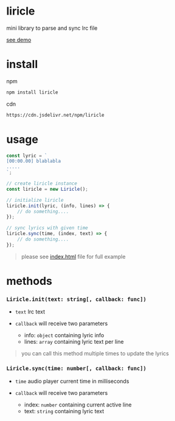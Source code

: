 # liricle

mini library to parse and sync lrc file

[see demo](https://mcanam.github.io/liricle/)

# install

npm
``` bash
npm install liricle
```

cdn
``` html
https://cdn.jsdelivr.net/npm/liricle
```

# usage

``` javascript
const lyric = `
[00:00.00] blablabla
.....
`;

// create liricle instance
const liricle = new Liricle();

// initialize liricle
liricle.init(lyric, (info, lines) => {
    // do something....
});

// sync lyrics with given time
liricle.sync(time, (index, text) => {
    // do something....
});
```

> please see [index.html](https://github.com/mcanam/liricle/blob/main/index.html) file for full example

# methods

### `Liricle.init(text: string[, callback: func])`

- `text` lrc text

- `callback` will receive two parameters  
    - info: `object` containing lyric info
    - lines: `array` containing lyric text per line

> you can call this method multiple times to update the lyrics

### `Liricle.sync(time: number[, callback: func])`

- `time` audio player current time in milliseconds

- `callback` will receive two parameters
    - index: `number` containing current active line
    - text: `string` containing lyric text
